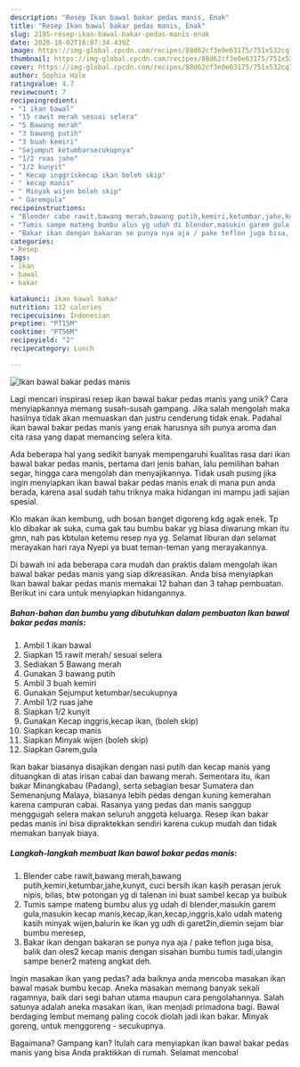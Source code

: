 ```yaml
---
description: "Resep Ikan bawal bakar pedas manis, Enak"
title: "Resep Ikan bawal bakar pedas manis, Enak"
slug: 2195-resep-ikan-bawal-bakar-pedas-manis-enak
date: 2020-10-02T16:07:34.439Z
image: https://img-global.cpcdn.com/recipes/88d62cf3e0e63175/751x532cq70/ikan-bawal-bakar-pedas-manis-foto-resep-utama.jpg
thumbnail: https://img-global.cpcdn.com/recipes/88d62cf3e0e63175/751x532cq70/ikan-bawal-bakar-pedas-manis-foto-resep-utama.jpg
cover: https://img-global.cpcdn.com/recipes/88d62cf3e0e63175/751x532cq70/ikan-bawal-bakar-pedas-manis-foto-resep-utama.jpg
author: Sophia Hale
ratingvalue: 4.7
reviewcount: 7
recipeingredient:
- "1 ikan bawal"
- "15 rawit merah sesuai selera"
- "5 Bawang merah"
- "3 bawang putih"
- "3 buah kemiri"
- "Sejumput ketumbarsecukupnya"
- "1/2 ruas jahe"
- "1/2 kunyit"
- " Kecap inggriskecap ikan boleh skip"
- " kecap manis"
- " Minyak wijen boleh skip"
- " Garemgula"
recipeinstructions:
- "Blender cabe rawit,bawang merah,bawang putih,kemiri,ketumbar,jahe,kunyit, cuci bersih ikan kasih perasan jeruk nipis, bilas, btw potongan yg di talenan ini buat sambel kecap ya buibuk"
- "Tumis sampe mateng bumbu alus yg udah di blender,masukin garem gula,masukin kecap manis,kecap,ikan,kecap,inggris,kalo udah mateng kasih minyak wijen,balurin ke ikan yg udh di garet2in,diemin sejam biar bumbu meresep,"
- "Bakar ikan dengan bakaran se punya nya aja / pake teflon juga bisa, balik dan oles2 kecap manis dengan sisahan bumbu tumis tadi,ulangin sampe bener2 mateng angkat deh."
categories:
- Resep
tags:
- ikan
- bawal
- bakar

katakunci: ikan bawal bakar 
nutrition: 132 calories
recipecuisine: Indonesian
preptime: "PT15M"
cooktime: "PT56M"
recipeyield: "2"
recipecategory: Lunch

---
```



![Ikan bawal bakar pedas manis](https://img-global.cpcdn.com/recipes/88d62cf3e0e63175/751x532cq70/ikan-bawal-bakar-pedas-manis-foto-resep-utama.jpg)

Lagi mencari inspirasi resep ikan bawal bakar pedas manis yang unik? Cara menyiapkannya memang susah-susah gampang. Jika salah mengolah maka hasilnya tidak akan memuaskan dan justru cenderung tidak enak. Padahal ikan bawal bakar pedas manis yang enak harusnya sih punya aroma dan cita rasa yang dapat memancing selera kita.

Ada beberapa hal yang sedikit banyak mempengaruhi kualitas rasa dari ikan bawal bakar pedas manis, pertama dari jenis bahan, lalu pemilihan bahan segar, hingga cara mengolah dan menyajikannya. Tidak usah pusing jika ingin menyiapkan ikan bawal bakar pedas manis enak di mana pun anda berada, karena asal sudah tahu triknya maka hidangan ini mampu jadi sajian spesial.

Klo makan ikan kembung, udh bosan banget digoreng kdg agak enek. Tp klo dibakar ak suka, cuma gak tau bumbu bakar yg biasa diwarung mkan itu gmn, nah pas kbtulan ketemu resep nya yg. Selamat liburan dan selamat merayakan hari raya Nyepi ya buat teman-teman yang merayakannya.


Di bawah ini ada beberapa cara mudah dan praktis dalam mengolah ikan bawal bakar pedas manis yang siap dikreasikan. Anda bisa menyiapkan Ikan bawal bakar pedas manis memakai 12 bahan dan 3 tahap pembuatan. Berikut ini cara untuk menyiapkan hidangannya.

<!--inarticleads1-->

##### Bahan-bahan dan bumbu yang dibutuhkan dalam pembuatan Ikan bawal bakar pedas manis:

1. Ambil 1 ikan bawal
1. Siapkan 15 rawit merah/ sesuai selera
1. Sediakan 5 Bawang merah
1. Gunakan 3 bawang putih
1. Ambil 3 buah kemiri
1. Gunakan Sejumput ketumbar/secukupnya
1. Ambil 1/2 ruas jahe
1. Siapkan 1/2 kunyit
1. Gunakan  Kecap inggris,kecap ikan, (boleh skip)
1. Siapkan  kecap manis
1. Siapkan  Minyak wijen (boleh skip)
1. Siapkan  Garem,gula


Ikan bakar biasanya disajikan dengan nasi putih dan kecap manis yang dituangkan di atas irisan cabai dan bawang merah. Sementara itu, ikan bakar Minangkabau (Padang), serta sebagian besar Sumatera dan Semenanjung Malaya, biasanya lebih pedas dengan kuning kemerahan karena campuran cabai. Rasanya yang pedas dan manis sanggup menggugah selera makan seluruh anggota keluarga. Resep ikan bakar pedas manis ini bisa dipraktekkan sendiri karena cukup mudah dan tidak memakan banyak biaya. 

<!--inarticleads2-->

##### Langkah-langkah membuat Ikan bawal bakar pedas manis:

1. Blender cabe rawit,bawang merah,bawang putih,kemiri,ketumbar,jahe,kunyit, cuci bersih ikan kasih perasan jeruk nipis, bilas, btw potongan yg di talenan ini buat sambel kecap ya buibuk
1. Tumis sampe mateng bumbu alus yg udah di blender,masukin garem gula,masukin kecap manis,kecap,ikan,kecap,inggris,kalo udah mateng kasih minyak wijen,balurin ke ikan yg udh di garet2in,diemin sejam biar bumbu meresep,
1. Bakar ikan dengan bakaran se punya nya aja / pake teflon juga bisa, balik dan oles2 kecap manis dengan sisahan bumbu tumis tadi,ulangin sampe bener2 mateng angkat deh.


Ingin masakan ikan yang pedas? ada baiknya anda mencoba masakan ikan bawal masak bumbu kecap. Aneka masakan memang banyak sekali ragamnya, baik dari segi bahan utama maupun cara pengolahannya. Salah satunya adalah aneka masakan ikan, ikan menjadi primadona bagi. Bawal berdaging lembut memang paling cocok diolah jadi ikan bakar. Minyak goreng, untuk menggoreng - secukupnya. 

Bagaimana? Gampang kan? Itulah cara menyiapkan ikan bawal bakar pedas manis yang bisa Anda praktikkan di rumah. Selamat mencoba!
